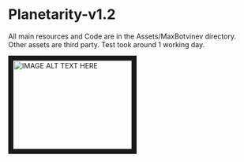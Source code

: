 # Planetarity-v1.2

All main resources and Code are in the Assets/MaxBotvinev directory.  
Other assets are third party.
Test took around 1 working day.

<a href="http://www.youtube.com/watch?feature=player_embedded&v=KUx5P-5hJ3M
" target="_blank"><img src="http://img.youtube.com/vi/KUx5P-5hJ3M/0.jpg" 
alt="IMAGE ALT TEXT HERE" width="240" height="180" border="10" /></a>